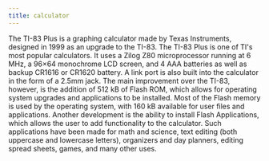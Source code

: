 ```yaml
---
title: calculator
---
```

The TI-83 Plus is a graphing calculator made by Texas Instruments, designed in 1999 as an upgrade to the TI-83. The TI-83 Plus is one of TI's most popular calculators. It uses a Zilog Z80 microprocessor running at 6 MHz, a 96×64 monochrome LCD screen, and 4 AAA batteries as well as backup CR1616 or CR1620 battery. A link port is also built into the calculator in the form of a 2.5mm jack. The main improvement over the TI-83, however, is the addition of 512 kB of Flash ROM, which allows for operating system upgrades and applications to be installed. Most of the Flash memory is used by the operating system, with 160 kB available for user files and applications. Another development is the ability to install Flash Applications, which allows the user to add functionality to the calculator. Such applications have been made for math and science, text editing (both uppercase and lowercase letters), organizers and day planners, editing spread sheets, games, and many other uses.